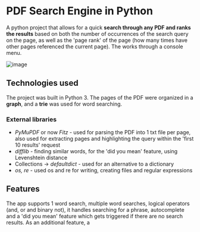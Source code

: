 # PDF Search Engine in Python
A python project that allows for a quick **search through any PDF and ranks the results** based on both the number of occurrences of the search query on the page, as well as the 'page rank' of the page (how many times have other pages referenced the current page). The works through a console menu.

![image](https://github.com/user-attachments/assets/f546da60-0095-4577-82a2-eea0f0d5104e)


## Technologies used
The project was built in Python 3.
The pages of the PDF were organized in a **graph**, and a **trie** was used for word searching.

### External libraries

- *PyMuPDF* or now *Fitz* - used for parsing the PDF into 1 txt file per page, also used for extracting pages and highlighting the query within the 'first 10 results' request
- *difflib* - finding similar words, for the 'did you mean' feature, using Levenshtein distance
- Collections -> *defaultdict*  - used for an alternative to a dictionary
- *os, re* - used os and re for writing, creating files and regular expressions

## Features
The app supports 1 word search, multiple word searches, logical operators (and, or and binary not), it handles searching for a phrase, autocomplete and a 'did you mean' feature which gets triggered if there are no search results. As an additional feature, a

